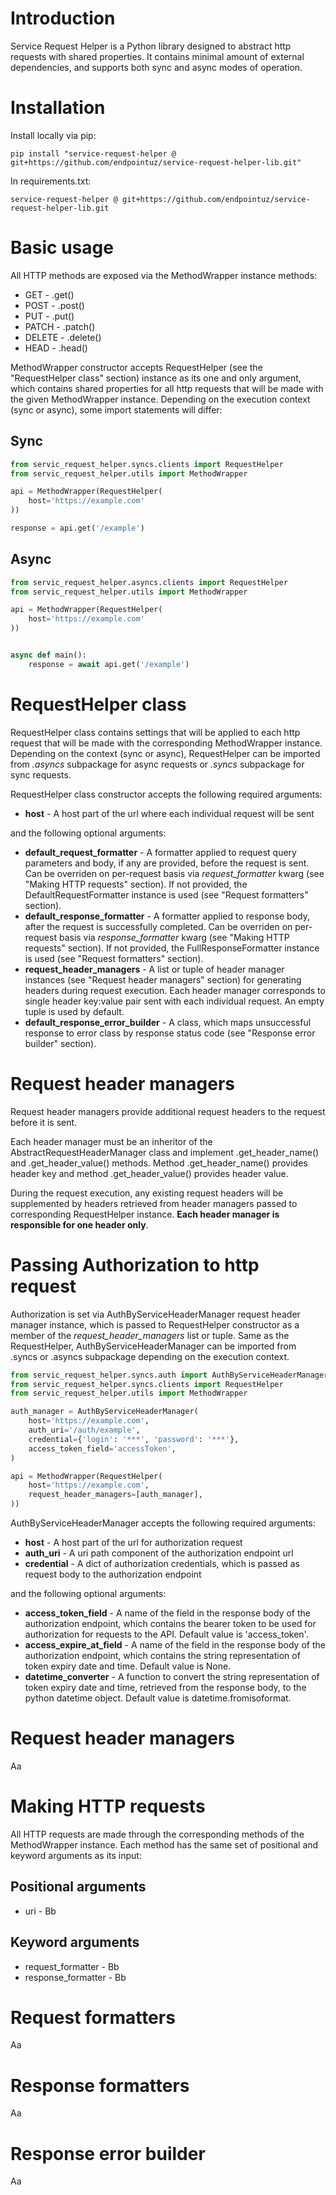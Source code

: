 Introduction
=======
Service Request Helper is a Python library designed to abstract http requests with shared properties.
It contains minimal amount of external dependencies, and supports both sync and async modes of operation.


Installation
=========
Install locally via pip:
```commandline
pip install "service-request-helper @ git+https://github.com/endpointuz/service-request-helper-lib.git"
```
In requirements.txt:
```text
service-request-helper @ git+https://github.com/endpointuz/service-request-helper-lib.git
```


Basic usage
==========
All HTTP methods are exposed via the MethodWrapper instance methods:
- GET - .get()
- POST - .post()
- PUT - .put()
- PATCH - .patch()
- DELETE - .delete()
- HEAD - .head()

MethodWrapper constructor accepts RequestHelper (see the "RequestHelper class" section) instance as its one and only argument,
which contains shared properties for all http requests that will be made with the given MethodWrapper instance.
Depending on the execution context (sync or async), some import statements will differ:

Sync
------
```python
from servic_request_helper.syncs.clients import RequestHelper
from servic_request_helper.utils import MethodWrapper

api = MethodWrapper(RequestHelper(
    host='https://example.com'
))

response = api.get('/example')
```

Async
------
```python
from servic_request_helper.asyncs.clients import RequestHelper
from servic_request_helper.utils import MethodWrapper

api = MethodWrapper(RequestHelper(
    host='https://example.com'
))


async def main():
    response = await api.get('/example')
```


RequestHelper class
=====
RequestHelper class contains settings that will be applied to each http request that will be made 
with the corresponding MethodWrapper instance. Depending on the context (sync or async), RequestHelper can be imported
from _.asyncs_ subpackage for async requests or _.syncs_ subpackage for sync requests.

RequestHelper class constructor accepts the following required arguments:
- **host** - A host part of the url where each individual request will be sent

and the following optional arguments:
- **default_request_formatter** - A formatter applied to request query parameters and body, if any are provided,
before the request is sent. Can be overriden on per-request basis via _request_formatter_ kwarg 
(see "Making HTTP requests" section). If not provided, the DefaultRequestFormatter instance is used (see "Request formatters" section).
- **default_response_formatter** - A formatter applied to response body, after the request is successfully completed. 
Can be overriden on per-request basis via _response_formatter_ kwarg (see "Making HTTP requests" section). 
If not provided, the FullResponseFormatter instance is used (see "Request formatters" section).
- **request_header_managers** - A list or tuple of header manager instances (see "Request header managers" section) for generating headers during request execution. 
Each header manager corresponds to single header key:value pair sent with each individual request. An empty tuple is used by default.
- **default_response_error_builder** - A class, which maps unsuccessful response to error class by response status code
  (see "Response error builder" section). 


Request header managers
======
Request header managers provide additional request headers to the request before it is sent.

Each header manager must be an inheritor of the AbstractRequestHeaderManager class and implement .get_header_name() 
and .get_header_value() methods. Method .get_header_name() provides header key and method .get_header_value()
provides header value. 

During the request execution, any existing request headers will be supplemented by 
headers retrieved from header managers passed to corresponding RequestHelper instance. 
**Each header manager is responsible for one header only**.


Passing Authorization to http request
==========
Authorization is set via AuthByServiceHeaderManager request header manager instance, which is passed to 
RequestHelper constructor as a member of the _request_header_managers_ list or tuple. Same as the RequestHelper, 
AuthByServiceHeaderManager can be imported from .syncs or .asyncs subpackage depending on the execution context.

```python
from servic_request_helper.syncs.auth import AuthByServiceHeaderManager
from servic_request_helper.syncs.clients import RequestHelper
from servic_request_helper.utils import MethodWrapper

auth_manager = AuthByServiceHeaderManager(
    host='https://example.com',
    auth_uri='/auth/example',
    credential={'login': '***', 'password': '***'},
    access_token_field='accessToken',
)

api = MethodWrapper(RequestHelper(
    host='https://example.com',
    request_header_managers=[auth_manager],
))
```

AuthByServiceHeaderManager accepts the following required arguments:
- **host** - A host part of the url for authorization request
- **auth_uri** - A uri path component of the authorization endpoint url
- **credential** - A dict of authorization credentials, which is passed as request body to the authorization endpoint

and the following optional arguments:
- **access_token_field** - A name of the field in the response body of the authorization endpoint, 
which contains the bearer token to be used for authorization for requests to the API. Default value is 'access_token'.
- **access_expire_at_field** - A name of the field in the response body of the authorization endpoint, 
which contains the string representation of token expiry date and time. Default value is None.
- **datetime_converter** - A function to convert the string representation of token expiry date and time, retrieved 
from the response body, to the python datetime object. Default value is datetime.fromisoformat.


Request header managers
=======
Aa


Making HTTP requests
=======
All HTTP requests are made through the corresponding methods of the MethodWrapper instance. Each method has
the same set of positional and keyword arguments as its input:

Positional arguments
-----
- uri - Bb

Keyword arguments
-----
- request_formatter - Bb
- response_formatter - Bb


Request formatters
======
Aa


Response formatters
=======
Aa


Response error builder
=======
Aa
